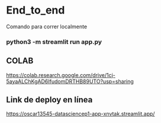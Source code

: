# End_to_end
Comando para correr localmente
###  python3 -m streamlit run app.py

## COLAB
https://colab.research.google.com/drive/1cj-5ayaALChKgAD6IfudomDRTHB89UTO?usp=sharing

## Link de deploy en línea
https://oscar13545-datasciencep1-app-xnvtak.streamlit.app/

